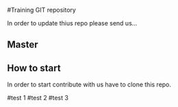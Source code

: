 #Training GIT repository

In order to update thius repo please send us...

## Master

## How to start

In order to start contribute with us have to clone this repo.

#test 1
#test 2
#test 3
